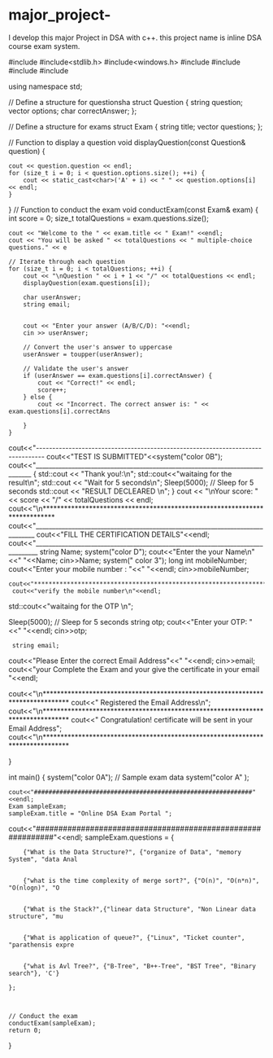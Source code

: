 # major_project-
I develop this major Project in DSA with c++. this project  name is inline DSA course exam system.

#include <iostream>
#include<stdlib.h>
#include<windows.h>
#include <vector>
#include <map>
#include <string>
#include <algorithm>

using namespace std;

// Define a structure for questionsha
struct Question {
    string question;
    vector<string> options;
    char correctAnswer;
};

// Define a structure for exams
struct Exam {
    string title;
    vector<Question> questions;
};


// Function to display a question
void displayQuestion(const Question& question) {
     
    cout << question.question << endl;
    for (size_t i = 0; i < question.options.size(); ++i) {
        cout << static_cast<char>('A' + i) << " " << question.options[i] << endl;
    }
}
// Function to conduct the exam
void conductExam(const Exam& exam) {
    int score = 0;
    size_t totalQuestions = exam.questions.size();
    


    cout << "Welcome to the " << exam.title << " Exam!" <<endl;
    cout << "You will be asked " << totalQuestions << " multiple-choice questions." << e

    // Iterate through each question
    for (size_t i = 0; i < totalQuestions; ++i) {
        cout << "\nQuestion " << i + 1 << "/" << totalQuestions << endl;
        displayQuestion(exam.questions[i]);

        char userAnswer;
        string email;
      
       
        cout << "Enter your answer (A/B/C/D): "<<endl;
        cin >> userAnswer;

        // Convert the user's answer to uppercase
        userAnswer = toupper(userAnswer);

        // Validate the user's answer
        if (userAnswer == exam.questions[i].correctAnswer) {
            cout << "Correct!" << endl;
            score++;
        } else {
            cout << "Incorrect. The correct answer is: " << exam.questions[i].correctAns

        }
    }


 cout<<"--------------------------------------------------------------------------------
    cout<<"TEST IS SUBMITTED"<<system("color 0B");
    cout<<"_____________________________________________________________________________
   {
std::cout << "Thank you!:\n";
std::cout<<"waitaing for the result\n";
std::cout << "Wait for 5 seconds\n";
Sleep(5000); // Sleep for 5 seconds
std::cout << "RESULT DECLEARED \n";
}
    cout << "\nYour score: " << score << "/" << totalQuestions << endl;
    cout<<"\n***************************************************************************
   cout<<"______________________________________________________________________________
  cout<<"FILL THE CERTIFICATION DETAILS"<<endl;
  cout<<"_______________________________________________________________________________
   string Name;
   system("color D");
    cout<<"Enter the your Name\n"<<" "<<Name;
    cin>>Name;
    system(" color 3");
   long int mobileNumber;
    cout<<"Enter your mobile number :  "<<"   "<<endl;
    cin>>mobileNumber;
   

    cout<<"*****************************************************************************
     cout<<"verify the mobile number\n"<<endl;
     
  std::cout<<"waitaing for the OTP \n";

Sleep(5000); // Sleep for 5 seconds
string otp;
    cout<<"Enter your OTP: "<<"   "<<endl;
    cin>>otp;

     string email;
 cout<<"Please Enter the correct Email Address"<<"   "<<endl;
 cin>>email;
    cout<<"your Complete the Exam and your give the certificate in your email "<<endl;
    
cout<<"\n*******************************************************************************
cout<<" Registered the Email Address\n";
cout<<"\n*******************************************************************************
cout<<" Congratulation! certificate will be sent in your Email Address";
cout<<"\n*******************************************************************************

}


int main() {
    system("color 0A");
    // Sample exam data
system("color A" );

    cout<<"############################################################"<<endl;
    Exam sampleExam;
    sampleExam.title = "Online DSA Exam Portal ";
 cout<<"############################################################"<<endl;
    sampleExam.questions = { 
        
        {"What is the Data Structure?", {"organize of Data", "memory System", "data Anal

       
        {"what is the time complexity of merge sort?", {"O(n)", "O(n*n)", "O(nlogn)", "O

      
        {"What is the Stack?",{"linear data Structure", "Non Linear data structure", "mu

     
        {"What is application of queue?", {"Linux", "Ticket counter", "parathensis expre

        
        {"what is Avl Tree?", {"B-Tree", "B++-Tree", "BST Tree", "Binary search"}, 'C'}
        
    };
   


    // Conduct the exam
    conductExam(sampleExam);
    return 0;
}
